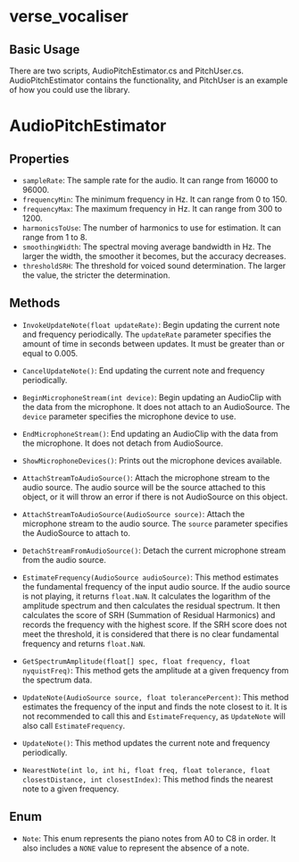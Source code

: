 # verse_vocaliser

## Basic Usage

There are two scripts, AudioPitchEstimator.cs and PitchUser.cs. AudioPitchEstimator contains the functionality, and PitchUser is an example of how you could use the library.


# AudioPitchEstimator
## Properties

- `sampleRate`: The sample rate for the audio. It can range from 16000 to 96000.
- `frequencyMin`: The minimum frequency in Hz. It can range from 0 to 150.
- `frequencyMax`: The maximum frequency in Hz. It can range from 300 to 1200.
- `harmonicsToUse`: The number of harmonics to use for estimation. It can range from 1 to 8.
- `smoothingWidth`: The spectral moving average bandwidth in Hz. The larger the width, the smoother it becomes, but the accuracy decreases.
- `thresholdSRH`: The threshold for voiced sound determination. The larger the value, the stricter the determination.

## Methods

- `InvokeUpdateNote(float updateRate)`: Begin updating the current note and frequency periodically. The `updateRate` parameter specifies the amount of time in seconds between updates. It must be greater than or equal to 0.005.
- `CancelUpdateNote()`: End updating the current note and frequency periodically.
- `BeginMicrophoneStream(int device)`: Begin updating an AudioClip with the data from the microphone. It does not attach to an AudioSource. The `device` parameter specifies the microphone device to use.
- `EndMicrophoneStream()`: End updating an AudioClip with the data from the microphone. It does not detach from AudioSource.
- `ShowMicrophoneDevices()`: Prints out the microphone devices available.
- `AttachStreamToAudioSource()`: Attach the microphone stream to the audio source. The audio source will be the source attached to this object, or it will throw an error if there is not AudioSource on this object.
- `AttachStreamToAudioSource(AudioSource source)`: Attach the microphone stream to the audio source. The `source` parameter specifies the AudioSource to attach to.
- `DetachStreamFromAudioSource()`: Detach the current microphone stream from the audio source.

- `EstimateFrequency(AudioSource audioSource)`: This method estimates the fundamental frequency of the input audio source. If the audio source is not playing, it returns `float.NaN`. It calculates the logarithm of the amplitude spectrum and then calculates the residual spectrum. It then calculates the score of SRH (Summation of Residual Harmonics) and records the frequency with the highest score. If the SRH score does not meet the threshold, it is considered that there is no clear fundamental frequency and returns `float.NaN`.

- `GetSpectrumAmplitude(float[] spec, float frequency, float nyquistFreq)`: This method gets the amplitude at a given frequency from the spectrum data.

- `UpdateNote(AudioSource source, float tolerancePercent)`: This method estimates the frequency of the input and finds the note closest to it. It is not recommended to call this and `EstimateFrequency`, as `UpdateNote` will also call `EstimateFrequency`.

- `UpdateNote()`: This method updates the current note and frequency periodically.

- `NearestNote(int lo, int hi, float freq, float tolerance, float closestDistance, int closestIndex)`: This method finds the nearest note to a given frequency.

## Enum

- `Note`: This enum represents the piano notes from A0 to C8 in order. It also includes a `NONE` value to represent the absence of a note.
